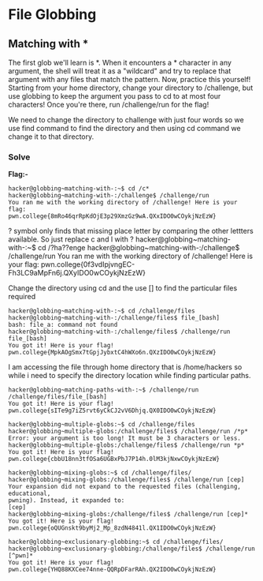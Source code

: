 # File Globbing
## Matching with *
The first glob we'll learn is *. When it encounters a * character in any argument, the shell will treat it as a "wildcard" and try to replace that argument with any files that match the pattern. 
Now, practice this yourself! Starting from your home directory, change your directory to /challenge, but use globbing to keep the argument you pass to cd to at most four characters! Once you're there, run /challenge/run for the flag!

We need to change the directory to challenge with just four words so we use find command to find the directory and then using cd command we change it to that directory.
### Solve
**Flag:-**
```
hacker@globbing~matching-with-:~$ cd /c*
hacker@globbing~matching-with-:/challenge$ /challenge/run
You ran me with the working directory of /challenge! Here is your flag:
pwn.college{8mRo46qrRpKdOjE3p29XmzGz9wA.QXxIDO0wCOykjNzEzW}
```

? symbol only finds that missing place letter by comparing the other lettters available. So just replace c and l with ?
hacker@globbing~matching-with-:~$ cd /?ha??enge
hacker@globbing~matching-with-:/challenge$ /challenge/run
You ran me with the working directory of /challenge! Here is your flag:
pwn.college{0f3vdIpjvngEC-Fh3LC9aMpFn6j.QXyIDO0wCOykjNzEzW}

Change the directory using cd and the use [] to find the particular files required
```
hacker@globbing~matching-with-:~$ cd /challenge/files
hacker@globbing~matching-with-:/challenge/files$ file_[bash]
bash: file_a: command not found
hacker@globbing~matching-with-:/challenge/files$ /challenge/run file_[bash]
You got it! Here is your flag!
pwn.college{MpkAOgSmx7tGpjJybxtC4hWXo6n.QXzIDO0wCOykjNzEzW}
```
I am accessing the file through home directory that is /home/hackers so while i need to specify the directory location while finding particular paths.
```
hacker@globbing~matching-paths-with-:~$ /challenge/run /challenge/files/file_[bash]
You got it! Here is your flag!
pwn.college{sITe9g7iZ5rvt6yCkCJ2vV6Dhjq.QX0IDO0wCOykjNzEzW}
```

```
hacker@globbing~multiple-globs:~$ cd /challenge/files
hacker@globbing~multiple-globs:/challenge/files$ /challenge/run /*p*
Error: your argument is too long! It must be 3 characters or less.
hacker@globbing~multiple-globs:/challenge/files$ /challenge/run *p*
You got it! Here is your flag!
pwn.college{cbbU18nn3tfOSa6UGBxPbJ7P14h.0lM3kjNxwCOykjNzEzW}
```
```
hacker@globbing~mixing-globs:~$ cd /challenge/files/
hacker@globbing~mixing-globs:/challenge/files$ /challenge/run [cep]
Your expansion did not expand to the requested files (challenging, educational, 
pwning). Instead, it expanded to:
[cep]
hacker@globbing~mixing-globs:/challenge/files$ /challenge/run [cep]*
You got it! Here is your flag!
pwn.college{oQUGnskt9byMj2_Mp_8zdN4841l.QX1IDO0wCOykjNzEzW}
```

```
hacker@globbing~exclusionary-globbing:~$ cd /challenge/files/
hacker@globbing~exclusionary-globbing:/challenge/files$ /challenge/run [^pwn]*
You got it! Here is your flag!
pwn.college{YHQ88KXCee74nne-QQRpDFarRAh.QX2IDO0wCOykjNzEzW}
```
